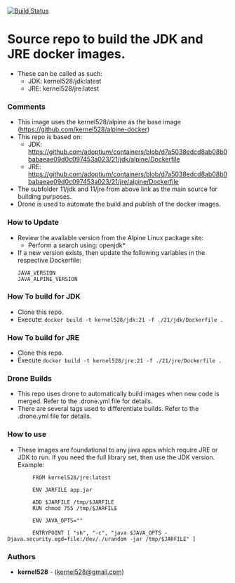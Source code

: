 [![Build Status](http://drone.kernelsanders.biz:8080/api/badges/kernel528/java-docker/status.svg?ref=refs/heads/main)](http://drone.kernelsanders.biz:8080/kernel528/java-docker)

# Source repo to build the JDK and JRE docker images.
- These can be called as such:
  - JDK:  kernel528/jdk:latest
  - JRE:  kernel528/jre:latest

### Comments
- This image uses the kernel528/alpine as the base image (https://github.com/kernel528/alpine-docker)
- This repo is based on:
  - JDK: https://github.com/adoptium/containers/blob/d7a5038edcd8ab08b0babaeae09d0c097453a023/21/jdk/alpine/Dockerfile
  - JRE: https://github.com/adoptium/containers/blob/d7a5038edcd8ab08b0babaeae09d0c097453a023/21/jre/alpine/Dockerfile
- The subfolder 11/jdk and 11/jre from above link as the main source for building purposes.
- Drone is used to automate the build and publish of the docker images.

### How to Update
- Review the available version from the Alpine Linux package site:  
  - Perform a search using:  openjdk*
- If a new version exists, then update the following variables in the respective Dockerfile:
    ```
    JAVA_VERSION
    JAVA_ALPINE_VERSION
    ```

### How To build for JDK
- Clone this repo.
- Execute:  ```docker build -t kernel528/jdk:21 -f ./21/jdk/Dockerfile .```

### How To build for JRE
- Clone this repo.
- Execute ```docker build -t kernel528/jre:21 -f ./21/jre/Dockerfile .```

### Drone Builds
- This repo uses drone to automatically build images when new code is merged.  Refer to the .drone.yml file for details.  
- There are several tags used to differentiate builds.  Refer to the .drone.yml file for details.

### How to use
- These images are foundational to any java apps which require JRE or JDK to run.  If you need the full library set, then use the JDK version.  Example:
```
        FROM kernel528/jre:latest

        ENV JARFILE app.jar

        ADD $JARFILE /tmp/$JARFILE
        RUN chmod 755 /tmp/$JARFILE

        ENV JAVA_OPTS=""

        ENTRYPOINT [ "sh", "-c", "java $JAVA_OPTS -Djava.security.egd=file:/dev/./urandom -jar /tmp/$JARFILE" ]
```

### Authors
* **kernel528** - (kernel528@gmail.com)
